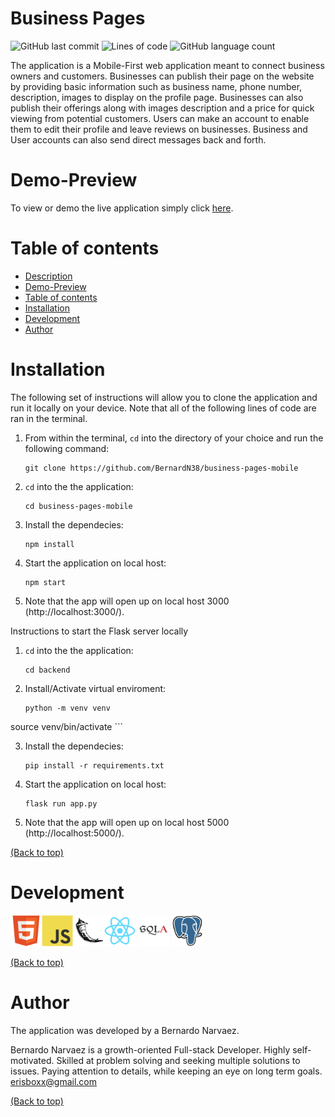 # Business Pages


![GitHub last commit](https://img.shields.io/github/last-commit/bernardn38/business-pages-mobile)
![Lines of code](https://img.shields.io/tokei/lines/github/bernardn38/business-pages-mobile)
![GitHub language count](https://img.shields.io/github/languages/count/bernardn38/business-pages-mobile?color=red)


The application is a Mobile-First web application meant to connect business owners and customers. Businesses can publish their page on the website by providing basic information such as business name, phone number, description, images to display on the profile page. Businesses can also publish their offerings along with images description and a price for quick viewing from potential customers. Users can make an account to enable them to edit their profile and leave reviews on businesses. Business and User accounts can also send direct messages back and forth. 


# Demo-Preview
To view or demo the live application simply click [here](https://business-pages.herokuapp.com/).

# Table of contents
- [Description](#SplishSplash)
- [Demo-Preview](#demo-preview)
- [Table of contents](#table-of-contents)
- [Installation](#installation)
- [Development](#development)
- [Author](#author)

# Installation

The following set of instructions will allow you to clone the application and run it locally on your device. Note that all of the following lines of code are ran in the terminal.

1. From within the terminal, `cd` into the directory of your choice and run the following command:

    ```
    git clone https://github.com/BernardN38/business-pages-mobile
    ```

2. `cd` into the the application: 
	
	```
	cd business-pages-mobile
	```

3. Install the dependecies:

	```
	npm install 
	```
	
4. Start the application on local host:

	```
	npm start
	```
	
5. Note that the app will open up on local host 3000 (http://localhost:3000/).
	
Instructions to start the Flask server locally

1. `cd` into the the application: 
	
	```
	cd backend
	```
2. Install/Activate virtual enviroment: 
	
	```
	python -m venv venv
  source venv/bin/activate
	```


3. Install the dependecies:

	```
	pip install -r requirements.txt 
	```
	
4. Start the application on local host:

	```
	flask run app.py
	```
	
5. Note that the app will open up on local host 5000 (http://localhost:5000/).
	
[(Back to top)](#table-of-contents)



# Development




<img src="https://github.com/devicons/devicon/blob/master/icons/html5/html5-original.svg" alt="HTML Logo" height="50px" width="50px"><img src="https://github.com/devicons/devicon/blob/master/icons/javascript/javascript-original.svg" alt="JavaScript Logo" height="50px" width="50px"><img src="https://github.com/devicons/devicon/blob/master/icons/flask/flask-original.svg" alt="SASS Logo" height="50px" width="50px"><img src="https://github.com/devicons/devicon/blob/master/icons/react/react-original.svg" alt="React Logo" height="50px" width="50px">
<img src="https://github.com/devicons/devicon/blob/master/icons/sqlalchemy/sqlalchemy-original.svg" alt="Nodejs Logo" height="50px" width="50px">
<img src="https://github.com/devicons/devicon/blob/master/icons/postgresql/postgresql-original.svg" alt="Nodejs Logo" height="50px" width="50px">







[(Back to top)](#table-of-contents)

# Author

The application was developed by a Bernardo Narvaez.

Bernardo Narvaez is a growth-oriented Full-stack Developer. Highly self-motivated. Skilled at problem solving and seeking multiple solutions to issues. Paying attention to details, while keeping an eye on long term goals.
[erisboxx@gmail.com](erisboxx@gmail.com)

[(Back to top)](#table-of-contents)
